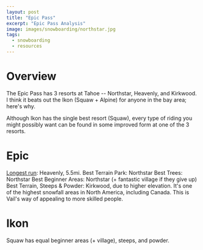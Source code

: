 ```yaml
---
layout: post
title: "Epic Pass"
excerpt: "Epic Pass Analysis"
image: images/snowboarding/northstar.jpg
tags: 
  - snowboarding
  - resources
---
```


# Overview
The Epic Pass has 3 resorts at Tahoe -- Northstar, Heavenly, and Kirkwood. I think it beats out the Ikon (Squaw + Alpine) for anyone in the bay area; here's why.

Although Ikon has the single best resort (Squaw), every type of riding you might possibly want can be found in some improved form at one of the 3 resorts.

# Epic
[Longest run](https://www.onthesnow.com/lake-tahoe/statistics.html): Heavenly, 5.5mi.
Best Terrain Park: Northstar
Best Trees: Northstar
Best Beginner Areas: Northstar (+ fantastic village if they give up)
Best Terrain, Steeps & Powder: Kirkwood, due to higher elevation. It's one of the highest snowfall areas in North America, including Canada. This is Vail's way of appealing to more skilled people.

# Ikon
Squaw has equal beginner areas (+ village), steeps, and powder.
